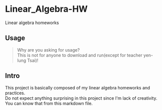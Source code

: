 # Linear_Algebra-HW
Linear algebra homeworks

## Usage

> Why are you asking for usage?  
> This is not for anyone to download and run(except for teacher yen-lung Tsai)!  

## Intro

This project is basically composed of my linear algebra homeworks and practices.  
Do not expect anything surprising in this project since I'm lack of creativity.  
You can know that from this markdown file.  

### 

